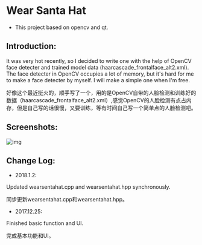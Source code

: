 # Wear Santa Hat 
- This project based on opencv and qt.
## Introduction: ##
It was very hot recently, so I decided to write one with the help of OpenCV face detecter and trained model data (haarcascade_frontalface_alt2.xml). The face detecter in OpenCV occupies a lot of memory, but it's hard for me to make a face detecter by myself. I will make a simple one when I'm free.      

好像这个最近挺火的，顺手写了一个，用的是OpenCV自带的人脸检测和训练好的数据（haarcascade_frontalface_alt2.xml）,感觉OpenCV的人脸检测有点占内存，但是自己写的话很慢，又要训练，等有时间自己写一个简单点的人脸检测吧。       

## Screenshots: ##

![img](https://github.com/WangHongshuo/Wear_santa_hat-opencv-qt/blob/master/README/Demo.gif) 

## Change Log: ##

- 2018.1.2:     

Updated wearsentahat.cpp and wearsentahat.hpp synchronously.

同步更新wearsentahat.cpp和wearsentahat.hpp。

- 2017.12.25:

Finished basic function and UI.       

完成基本功能和UI。       
